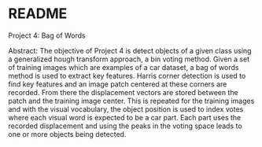 # README

Project 4: Bag of Words 

Abstract:
The objective of Project 4 is detect objects of a given class using a generalized hough transform approach, a bin voting method. Given a set of training images which are examples of a car dataset, a bag of words method is used to extract key features. Harris corner detection is used to find key features and an image patch centered at these corners are recorded. From there the displacement vectors are stored between the patch and the training image center. This is repeated for the training images and with the visual vocabulary, the object position is used to index votes where each visual word is expected to be a car part. Each part uses the recorded displacement and using the peaks in the voting space leads to one or more objects being detected.
